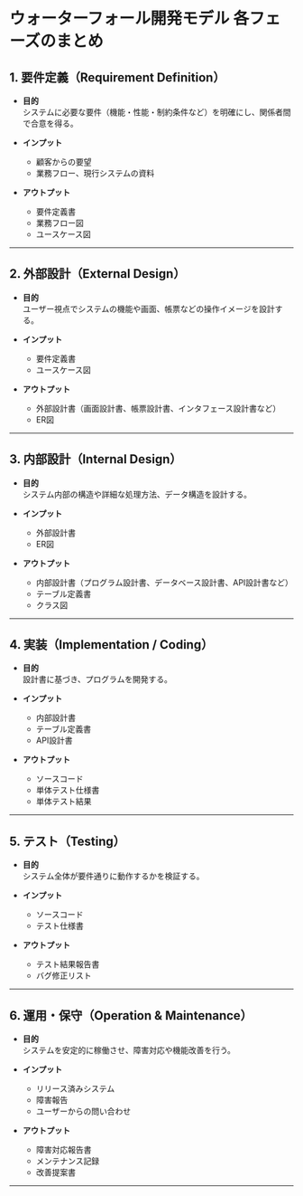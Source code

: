 
# ウォーターフォール開発モデル 各フェーズのまとめ

## 1. 要件定義（Requirement Definition）

- **目的**  
  システムに必要な要件（機能・性能・制約条件など）を明確にし、関係者間で合意を得る。

- **インプット**  
  - 顧客からの要望
  - 業務フロー、現行システムの資料

- **アウトプット**  
  - 要件定義書
  - 業務フロー図
  - ユースケース図

---

## 2. 外部設計（External Design）

- **目的**  
  ユーザー視点でシステムの機能や画面、帳票などの操作イメージを設計する。

- **インプット**  
  - 要件定義書
  - ユースケース図

- **アウトプット**  
  - 外部設計書（画面設計書、帳票設計書、インタフェース設計書など）
  - ER図

---

## 3. 内部設計（Internal Design）

- **目的**  
  システム内部の構造や詳細な処理方法、データ構造を設計する。

- **インプット**  
  - 外部設計書
  - ER図

- **アウトプット**  
  - 内部設計書（プログラム設計書、データベース設計書、API設計書など）
  - テーブル定義書
  - クラス図

---

## 4. 実装（Implementation / Coding）

- **目的**  
  設計書に基づき、プログラムを開発する。

- **インプット**  
  - 内部設計書
  - テーブル定義書
  - API設計書

- **アウトプット**  
  - ソースコード
  - 単体テスト仕様書
  - 単体テスト結果

---

## 5. テスト（Testing）

- **目的**  
  システム全体が要件通りに動作するかを検証する。

- **インプット**  
  - ソースコード
  - テスト仕様書

- **アウトプット**  
  - テスト結果報告書
  - バグ修正リスト

---

## 6. 運用・保守（Operation & Maintenance）

- **目的**  
  システムを安定的に稼働させ、障害対応や機能改善を行う。

- **インプット**  
  - リリース済みシステム
  - 障害報告
  - ユーザーからの問い合わせ

- **アウトプット**  
  - 障害対応報告書
  - メンテナンス記録
  - 改善提案書

---

